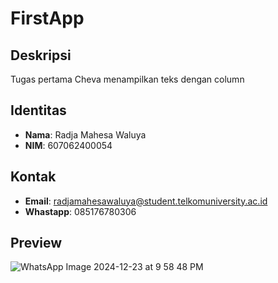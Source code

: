 # FirstApp

## Deskripsi
Tugas pertama Cheva menampilkan teks dengan column

## Identitas
- **Nama**: Radja Mahesa Waluya
- **NIM**: 607062400054

## Kontak
- **Email**: radjamahesawaluya@student.telkomuniversity.ac.id
- **Whastapp**: 085176780306

## Preview
![WhatsApp Image 2024-12-23 at 9 58 48 PM](https://github.com/user-attachments/assets/4ecf4334-3fc5-4a8f-a161-037eec34656e)
